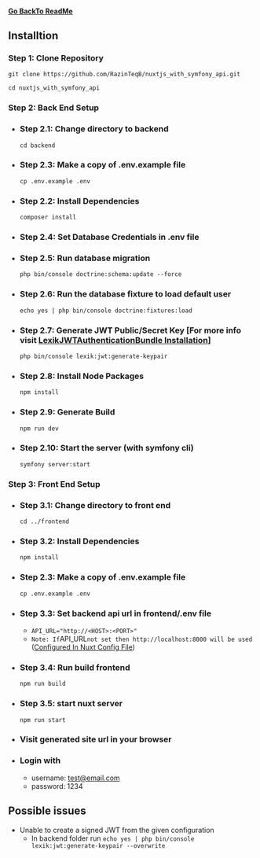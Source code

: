 #### [Go BackTo ReadMe](ReadMe.md)

## Installtion

### Step 1: Clone Repository

`git clone https://github.com/RazinTeqB/nuxtjs_with_symfony_api.git`

`cd nuxtjs_with_symfony_api`

### Step 2: Back End Setup

- ### Step 2.1: Change directory to backend

  `cd backend`

- ### Step 2.3: Make a copy of .env.example file

  `cp .env.example .env`

- ### Step 2.2: Install Dependencies

  `composer install`

- ### Step 2.4: Set Database Credentials in .env file

- ### Step 2.5: Run database migration

  `php bin/console doctrine:schema:update --force`

- ### Step 2.6: Run the database fixture to load default user

  `echo yes | php bin/console doctrine:fixtures:load`

- ### Step 2.7: Generate JWT Public/Secret Key [For more info visit [LexikJWTAuthenticationBundle Installation](https://github.com/lexik/LexikJWTAuthenticationBundle/blob/2.x/Resources/doc/index.rst#installation)]

  `php bin/console lexik:jwt:generate-keypair`

- ### Step 2.8: Install Node Packages

  `npm install`

- ### Step 2.9: Generate Build

  `npm run dev`

- ### Step 2.10: Start the server (with symfony cli)

  `symfony server:start`

### Step 3: Front End Setup

- ### Step 3.1: Change directory to front end

  `cd ../frontend`

- ### Step 3.2: Install Dependencies

  `npm install`

- ### Step 2.3: Make a copy of .env.example file

  `cp .env.example .env`

- ### Step 3.3: Set backend api url in frontend/.env file

  - `API_URL="http://<HOST>:<PORT>"`
  - `Note: If`API_URL`not set then http://localhost:8000 will be used` ([Configured In Nuxt Config File](frontend/nuxt.config.js?plain=1#L51))

- ### Step 3.4: Run build frontend

  `npm run build`

- ### Step 3.5: start nuxt server

  `npm run start`

- ### Visit generated site url in your browser

- ### Login with
  - username: test@email.com
  - password: 1234


## Possible issues

- Unable to create a signed JWT from the given configuration
    - In backend folder run `echo yes | php bin/console lexik:jwt:generate-keypair --overwrite`
